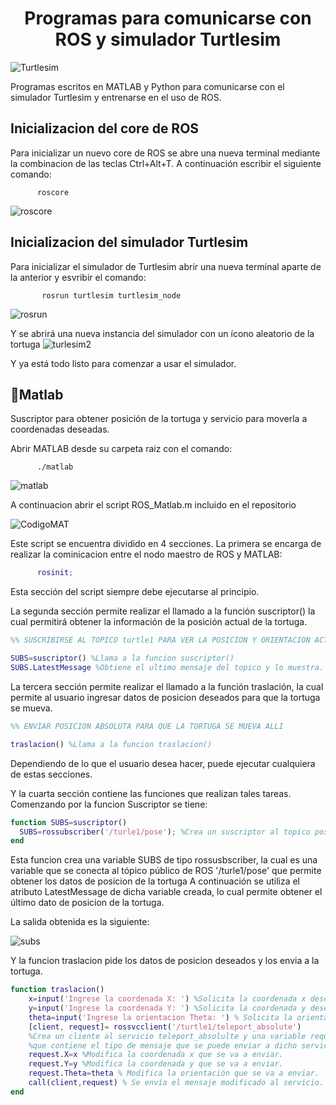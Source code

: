  <h1 align="center"> Programas para comunicarse con ROS y simulador Turtlesim</h1>
 
![Turtlesim](https://user-images.githubusercontent.com/49238418/191165513-74691628-c0f9-4c1e-bc53-c5555d371238.png)

Programas escritos en MATLAB y Python para comunicarse con el simulador Turtlesim y entrenarse en el uso de ROS.

## Inicializacion del core de ROS

Para inicializar un nuevo core de ROS se abre una nueva terminal mediante la combinacion de las teclas Ctrl+Alt+T. A continuación escribir el siguiente comando:

  ```
		roscore
  ```

![roscore](https://user-images.githubusercontent.com/49238418/191166831-d5a61b57-3dd5-4c72-85b9-1443ece8c0c3.png)

## Inicializacion del simulador Turtlesim

Para inicializar el simulador de Turtlesim abrir una nueva terminal aparte de la anterior y esvribir el comando:
 ```
		rosrun turtlesim turtlesim_node
  ```
![rosrun](https://user-images.githubusercontent.com/49238418/191167163-2552f06d-1139-435b-9d46-ef6eb7937655.png)

Y se abrirá una nueva instancia del simulador con un ícono aleatorio de la tortuga
![turlesim2](https://user-images.githubusercontent.com/49238418/191167299-0517516a-a95e-433a-a8db-1e16c8b5e972.png)

Y ya está todo listo para comenzar a usar el simulador.

## :hammer:Matlab
Suscriptor para obtener posición de la tortuga y servicio para moverla a coordenadas deseadas.

Abrir MATLAB desde su carpeta raiz con el comando:


  ```
		./matlab
  ```
![matlab](https://user-images.githubusercontent.com/49238418/191167846-b818b28f-6454-4ece-97e6-35ccc2d79bdc.png)

A continuacion abrir el script ROS_Matlab.m incluido en el repositorio

![CodigoMAT](https://user-images.githubusercontent.com/49238418/191168132-649e3fd0-5ab8-4f27-83fe-1730846ee0f9.png)

Este script se encuentra dividido en 4 secciones. La primera se encarga de realizar la cominicacion entre el nodo maestro de ROS y MATLAB:


  ```matlab
		rosinit;
  ```
Esta sección del script siempre debe ejecutarse al principio.

La segunda sección permite realizar el llamado a la función suscriptor() la cual permitirá obtener la información de la posición actual de la tortuga.

```matlab
%% SUSCRIBIRSE AL TOPICO turtle1 PARA VER LA POSICION Y ORIENTACION ACTUAL

SUBS=suscriptor() %Llama a la funcion suscriptor()
SUBS.LatestMessage %Obtiene el ultimo mensaje del topico y lo muestra.

  ```
La tercera sección permite realizar el llamado a la función traslación, la cual permite al usuario ingresar datos de posicion deseados para que la tortuga se mueva.

```matlab
%% ENVIAR POSICION ABSOLUTA PARA QUE LA TORTUGA SE MUEVA ALLI

traslacion() %Llama a la funcion traslacion()

  ```
Dependiendo de lo que el usuario desea hacer, puede ejecutar cualquiera de estas secciones.
  
Y la cuarta sección contiene las funciones que realizan tales tareas. Comenzando por la funcion Suscriptor se tiene:
  
  ```matlab
function SUBS=suscriptor()
    SUBS=rossubscriber('/turle1/pose'); %Crea un suscriptor al topico pose.
end
  ```
Esta funcion crea una variable SUBS de tipo rossusbscriber, la cual es una variable que se conecta al tópico público de ROS '/turle1/pose' que permite obtener los datos de posicion de la tortuga
A continuación se utiliza el atributo LatestMessage de dicha variable creada, lo cual permite obtener el último dato de posicion de la tortuga.

La salida obtenida es la siguiente:

![subs](https://user-images.githubusercontent.com/49238418/191170726-6b1ad094-80be-460b-a315-6028fc57a14b.png)

Y la funcion traslacion pide los datos de posicion deseados y los envia a la tortuga.
```matlab
function traslacion()
    x=input('Ingrese la coordenada X: ') %Solicita la coordenada x deseada.
    y=input('Ingrese la coordenada Y: ') %Solicita la coordenada y deseada.
    theta=input('Ingrese la orientacion Theta: ') % Solicita la orientacion.
    [client, request]= rossvcclient('/turtle1/teleport_absolute')
    %Crea un cliente al servicio teleport_absolulte y una variable request.
    %que contiene el tipo de mensaje que se puede enviar a dicho servicio.
    request.X=x %Modifica la coordenada x que se va a enviar.
    request.Y=y %Modifica la coordenada y que se va a enviar.
    request.Theta=theta % Modifica la orientación que se va a enviar.
    call(client,request) % Se envía el mensaje modificado al servicio.
end
  ```
